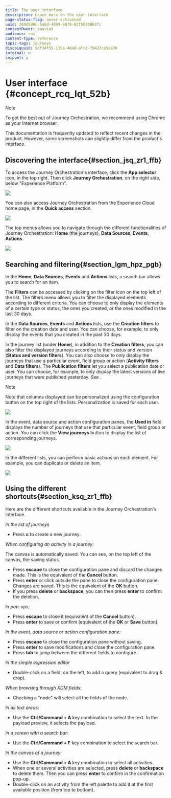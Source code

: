```yaml
---
title: The user interface
description: Learn more on the user interface
page-status-flag: never-activated
uuid: 269d590c-5a6d-40b9-a879-02f5033863fc
contentOwner: sauviat
audience: rns
content-type: reference
topic-tags: journeys
discoiquuid: 5df34f55-135a-4ea8-afc2-f9427ce5ae7b
internal: n
snippet: y
---
```


# User interface {#concept_rcq_lqt_52b}

>[!NOTE]
>
>To get the best out of Journey Orchestration, we recommend using Chrome as your Internet browser.
>
>This documentation is frequently updated to reflect recent changes in the product. However, some screenshots can slightly differ from the product's interface.

## Discovering the interface{#section_jsq_zr1_ffb}

To access the Journey Orchestration's interface, click the **App selector** icon, in the top right. Then click **Journey Orchestration**, on the right side, below "Experience Platform".

![](../assets/journey1.png)  

You can also access Journey Orchestration from the Experience Cloud home page, in the **Quick access** section.

![](../assets/journey1bis.png)  

The top menus allows you to navigate through the different functionalities of Journey Orchestration: **Home** (the journeys), **Data Sources**, **Events**, **Actions**.

![](../assets/journey2.png)  

## Searching and filtering{#section_lgm_hpz_pgb}

In the **Home**, **Data Sources**, **Events** and **Actions** lists, a search bar allows you to search for an item. 

The **Filters** can be accessed by clicking on the filter icon on the top left of the list. The filters menu allows you to filter the displayed elements according to different criteria. You can choose to only display the elements of a certain type or status, the ones you created, or the ones modified in the last 30 days.

In the **Data Sources**, **Events** and **Actions** lists, use the **Creation filters** to filter on the creation date and user. You can choose, for example, to only display the events that you created in the past 30 days.

In the journey list (under **Home**), in addition to the **Creation filters**, you can also filter the displayed journeys according to their status and version (**Status and version filters**). You can also choose to only display the journeys that use a particular event, field group or action (**Activity filters** and **Data filters**). The **Publication filters** let you select a publication date or user. You can choose, for example, to only display the latest versions of live journeys that were published yesterday. See [](../building-journeys/journeyinterface.md).

>[!NOTE]
>
>Note that columns displayed can be personalized using the configuration button on the top right of the lists. Personalization is saved for each user.

![](../assets/journey74.png)  

In the event, data source and action configuration panes, the **Used in** field displays the number of journeys that use that particular event, field group or action. You can click the **View journeys** button to display the list of corresponding journeys.

![](../assets/journey3bis.png)  

In the different lists, you can perform basic actions on each element. For example, you can duplicate or delete an item.

![](../assets/journey4.png)  

## Using the different shortcuts{#section_ksq_zr1_ffb}

Here are the different shortcuts available in the Journey Orchestration's interface.

_In the list of journeys_

* Press **c** to create a new journey.

_When configuring an activity in a journey:_

The canvas is automatically saved. You can see, on the top left of the canvas, the saving status.

* Press **escape** to close the configuration pane and discard the changes made. This is the equivalent of the **Cancel** button.
* Press **enter** or click outside the pane to close the configuration pane. Changes are saved. This is the equivalent of the **OK** button.
* If you press **delete** or **backspace**, you can then press **enter** to confirm the deletion.

_In pop-ups:_

* Press **escape** to close it (equivalent of the **Cancel** button).
* Press **enter** to save or confirm (equivalent of the **OK** or **Save** button).

_In the event, data source or action configuration pane:_

* Press **escape** to close the configuration pane without saving.
* Press **enter** to save modifications and close the configuration pane.
* Press **tab** to jump between the different fields to configure.

_In the simple expression editor_

* Double-click on a field, on the left, to add a query (equivalent to drag & drop).

_When browsing through XDM fields:_

* Checking a "node" will select all the fields of the node.

_In all text areas:_

* Use the **Ctrl/Command + A** key combination to select the text. In the payload preview, it selects the payload.

_In a screen with a search bar:_

* Use the **Ctrl/Command + F** key combination to select the search bar.

_In the canvas of a journey:_

* Use the **Ctrl/Command + A** key combination to select all activities.
* When one or several activities are selected, press **delete** or **backspace** to delete them. Then you can press **enter** to confirm in the confirmation pop-up.
* Double-click on an activity from the left palette to add it at the first available position (from top to bottom).
